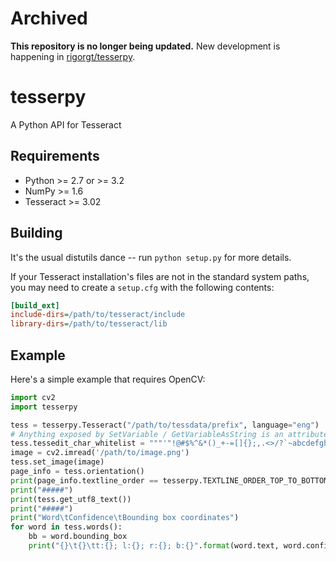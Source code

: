 
**Archived**
============

**This repository is no longer being updated.** New development is happening in [rigorgt/tesserpy](https://github.com/rigorgt/tesserpy).

tesserpy
========

A Python API for Tesseract

Requirements
------------
* Python >= 2.7 or >= 3.2
* NumPy >= 1.6
* Tesseract >= 3.02

Building
--------
It's the usual distutils dance -- run `python setup.py` for more details.

If your Tesseract installation's files are not in the standard system paths, you may need to create a `setup.cfg` with the following contents:

```ini
[build_ext]
include-dirs=/path/to/tesseract/include
library-dirs=/path/to/tesseract/lib
```

Example
-------
Here's a simple example that requires OpenCV:

```python
import cv2
import tesserpy

tess = tesserpy.Tesseract("/path/to/tessdata/prefix", language="eng")
# Anything exposed by SetVariable / GetVariableAsString is an attribute
tess.tessedit_char_whitelist = """'"!@#$%^&*()_+-=[]{};,.<>/?`~abcdefghijklmnopqrstuvwxyzABCDEFGHIJKLMNOPQRSTUVWXYZ0123456789"""
image = cv2.imread('/path/to/image.png')
tess.set_image(image)
page_info = tess.orientation()
print(page_info.textline_order == tesserpy.TEXTLINE_ORDER_TOP_TO_BOTTOM)
print("#####")
print(tess.get_utf8_text())
print("#####")
print("Word\tConfidence\tBounding box coordinates")
for word in tess.words():
	bb = word.bounding_box
	print("{}\t{}\tt:{}; l:{}; r:{}; b:{}".format(word.text, word.confidence, bb.top, bb.left, bb.right, bb.bottom))
```
